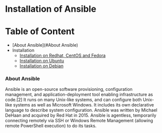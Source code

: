 # Installation of Ansible
Table of Content
================
<!--ts-->
* [About Ansible](#About Ansible)
* Installation
  * [Installation on Redhat, CentOS and Fedora](Installation_Ansible_on_Redhat_CentOS_Fedora.md)
  * [Installation on Ubuntu](Installation_Ansible_on_Ubuntu.md)
  * [Installation on Debian](Installation_Ansible_on_Debian.md)
<!--te-->

### About Ansible

Ansible is an open-source software provisioning, configuration management, and application-deployment tool enabling infrastructure as code.[2] It runs on many Unix-like systems, and can configure both Unix-like systems as well as Microsoft Windows. It includes its own declarative language to describe system configuration. Ansible was written by Michael DeHaan and acquired by Red Hat in 2015. Ansible is agentless, temporarily connecting remotely via SSH or Windows Remote Management (allowing remote PowerShell execution) to do its tasks.
